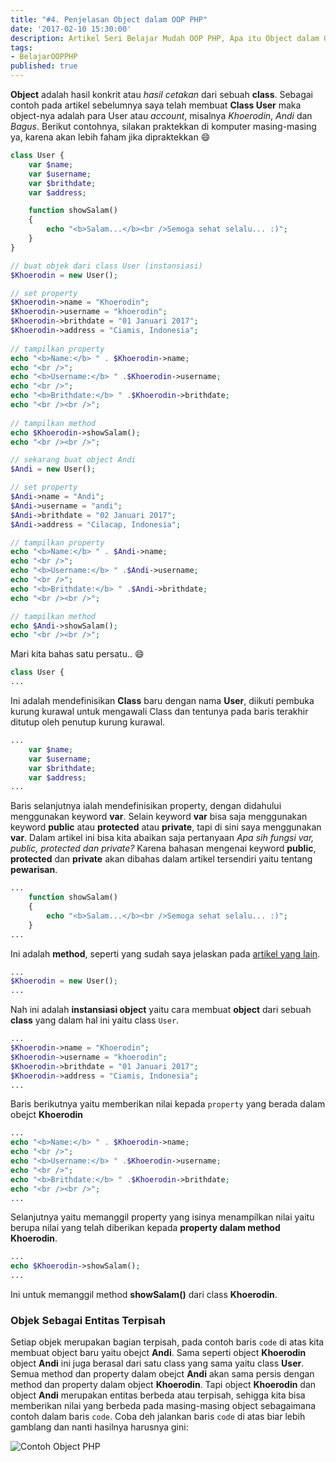 ```yaml
---
title: "#4. Penjelasan Object dalam OOP PHP"
date: '2017-02-10 15:30:00'
description: Artikel Seri Belajar Mudah OOP PHP, Apa itu Object dalam OOP PHP ? Di sini akan saya jelaskan...
tags:
- BelajarOOPPHP
published: true
---
```


**Object** adalah hasil konkrit atau *hasil cetakan* dari sebuah **class**. Sebagai contoh pada artikel sebelumnya saya telah membuat **Class User** maka object-nya adalah para User atau *account*, misalnya *Khoerodin*, *Andi* dan *Bagus*. Berikut contohnya, silakan praktekkan di komputer masing-masing ya, karena akan lebih faham jika dipraktekkan :smile:

```php
class User {
    var $name;
    var $username;
    var $brithdate;
    var $address;

    function showSalam()
    {
        echo "<b>Salam...</b><br />Semoga sehat selalu... :)";
    }
}

// buat objek dari class User (instansiasi)
$Khoerodin = new User();

// set property
$Khoerodin->name = "Khoerodin";
$Khoerodin->username = "khoerodin";
$Khoerodin->brithdate = "01 Januari 2017";
$Khoerodin->address = "Ciamis, Indonesia";
  
// tampilkan property
echo "<b>Name:</b> " . $Khoerodin->name;
echo "<br />";
echo "<b>Username:</b> " .$Khoerodin->username;
echo "<br />";
echo "<b>Brithdate:</b> " .$Khoerodin->brithdate;
echo "<br /><br />";
  
// tampilkan method
echo $Khoerodin->showSalam();
echo "<br /><br />";

// sekarang buat object Andi
$Andi = new User();

// set property
$Andi->name = "Andi";
$Andi->username = "andi";
$Andi->brithdate = "02 Januari 2017";
$Andi->address = "Cilacap, Indonesia";

// tampilkan property
echo "<b>Name:</b> " . $Andi->name;
echo "<br />";
echo "<b>Username:</b> " .$Andi->username;
echo "<br />";
echo "<b>Brithdate:</b> " .$Andi->brithdate;
echo "<br /><br />";

// tampilkan method
echo $Andi->showSalam();
echo "<br /><br />";
```

Mari kita bahas satu persatu.. :smile:

```php
class User {
...
```

Ini adalah mendefinisikan **Class** baru dengan nama **User**, diikuti pembuka kurung kurawal untuk mengawali Class dan tentunya pada baris terakhir ditutup oleh penutup kurung kurawal.

```php
...
    var $name;
    var $username;
    var $brithdate;
    var $address;
...
```

Baris selanjutnya ialah mendefinisikan property, dengan didahului menggunakan keyword **var**. Selain keyword **var** bisa saja menggunakan keyword **public** atau **protected** atau **private**, tapi di sini saya menggunakan **var**. Dalam artikel ini bisa kita abaikan saja pertanyaan *Apa sih fungsi var, public, protected dan private?* Karena bahasan mengenai keyword **public**, **protected** dan **private** akan dibahas dalam artikel tersendiri yaitu tentang **pewarisan**.

```php
...
    function showSalam()
    {
        echo "<b>Salam...</b><br />Semoga sehat selalu... :)";
    }
...
```

Ini adalah **method**, seperti yang sudah saya jelaskan pada <a href="https://khoerodin.id/method-dalam-oop-php/" target="_blank">artikel yang lain</a>.

```php
...
$Khoerodin = new User();
...
```

Nah ini adalah **instansiasi object** yaitu cara membuat **object** dari sebuah **class** yang dalam hal ini yaitu class `User`.

```php
...
$Khoerodin->name = "Khoerodin";
$Khoerodin->username = "khoerodin";
$Khoerodin->brithdate = "01 Januari 2017";
$Khoerodin->address = "Ciamis, Indonesia";
...
```

Baris berikutnya yaitu memberikan nilai kepada `property` yang berada dalam obejct **Khoerodin**

```php
...
echo "<b>Name:</b> " . $Khoerodin->name;
echo "<br />";
echo "<b>Username:</b> " .$Khoerodin->username;
echo "<br />";
echo "<b>Brithdate:</b> " .$Khoerodin->brithdate;
echo "<br /><br />";
...
```

Selanjutnya yaitu memanggil property yang isinya menampilkan nilai yaitu berupa nilai yang telah diberikan kepada **property dalam method Khoerodin**.

```php
...
echo $Khoerodin->showSalam();
...
```

Ini untuk memanggil method **showSalam()** dari class **Khoerodin**.

### Objek Sebagai Entitas Terpisah
Setiap objek merupakan bagian terpisah, pada contoh baris `code` di atas kita membuat object baru yaitu obejct **Andi**. Sama seperti object **Khoerodin** object **Andi** ini juga berasal dari satu class yang sama yaitu class **User**. Semua method dan property dalam obejct **Andi** akan sama persis dengan method dan property dalam object **Khoerodin**. Tapi object **Khoerodin** dan object **Andi** merupakan entitas berbeda atau terpisah, sehigga kita bisa memberikan nilai yang berbeda pada masing-masing object sebagaimana contoh dalam baris `code`. Coba deh jalankan baris `code` di atas biar lebih gamblang dan nanti hasilnya harusnya gini:

![Contoh Object PHP](https://raw.githubusercontent.com/khoerodin/khoerodin.github.io/master/assets/images/object-php.png "Contoh Object PHP")